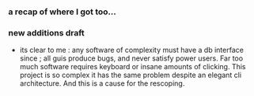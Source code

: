 ### a recap of where I got too...

### new additions draft
- its clear to me : any software of complexity must have a db interface since ; all guis produce bugs, and never satisfy power users. Far too much software requires keyboard or insane amounts of clicking. This project is so complex it has the same problem despite an elegant cli architecture. And this is a cause for the rescoping.
